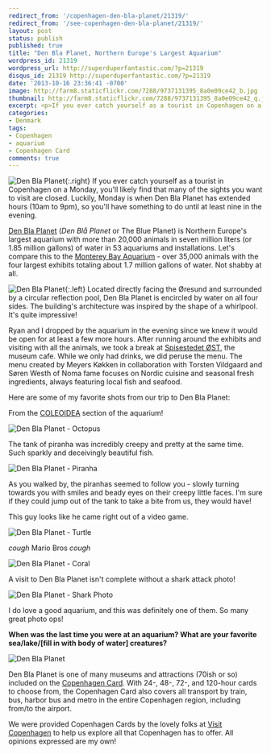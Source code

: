 ```yaml
---
redirect_from: '/copenhagen-den-bla-planet/21319/'
redirect_from: '/see-copenhagen-den-bla-planet/21319/'
layout: post
status: publish
published: true
title: "Den Bla Planet, Northern Europe's Largest Aquarium"
wordpress_id: 21319
wordpress_url: http://superduperfantastic.com/?p=21319
disqus_id: 21319 http://superduperfantastic.com/?p=21319
date: '2013-10-16 23:36:41 -0700'
image: http://farm8.staticflickr.com/7288/9737131395_8a0e09ce42_b.jpg
thumbnail: http://farm8.staticflickr.com/7288/9737131395_8a0e09ce42_q.jpg
excerpt: <p>If you ever catch yourself as a tourist in Copenhagen on a Monday, you'll likely find that many of the sights you want to visit are closed. Luckily, Monday is when Den Bla Planet has extended hours (10am to 9pm), so you'll have something to do until at least nine in the evening.</p>
categories:
- Denmark
tags:
- Copenhagen
- aquarium
- Copenhagen Card
comments: true
---
```

![Den Bla Planet](http://farm8.staticflickr.com/7295/9737112749_1338bf5fa2_n.jpg){:.right} If you ever catch yourself as a tourist in Copenhagen on a Monday, you'll likely find that many of the sights you want to visit are closed. Luckily, Monday is when Den Bla Planet has extended hours (10am to 9pm), so you'll have something to do until at least nine in the evening.

[Den Bla Planet](http://www.denblaaplanet.dk/ "Den Bla Planet") (_Den Blå Planet_ or The Blue Planet) is Northern Europe's largest aquarium with more than 20,000 animals in seven million liters (or 1.85 million gallons) of water in 53 aquariums and installations. Let's compare this to the [Monterey Bay Aquarium](http://www.mbayaq.org/ "Monterey Bay Aquarium") - over 35,000 animals with the four largest exhibits totaling about 1.7 million gallons of water. Not shabby at all.

![Den Bla Planet](http://farm8.staticflickr.com/7453/9737176477_b2bb7929d7_n.jpg){:.left} Located directly facing the Øresund and surrounded by a circular reflection pool, Den Bla Planet is encircled by water on all four sides. The building's architecture was inspired by the shape of a whirlpool. It's quite impressive!

Ryan and I dropped by the aquarium in the evening since we knew it would be open for at least a few more hours. After running around the exhibits and visiting with all the animals, we took a break at [Spisestedet ØST](http://www.denblaaplanet.dk/en/visit-us/eat-at-spisestedet-oest/ "Spisestedet Oest"), the museum cafe. While we only had drinks, we did peruse the menu. The menu created by Meyers Køkken in collaboration with Torsten Vildgaard and Søren Westh of Noma fame focuses on Nordic cuisine and seasonal fresh ingredients, always featuring local fish and seafood.

Here are some of my favorite shots from our trip to Den Bla Planet:

From the [COLEOIDEA](http://www.denblaaplanet.dk/en/experiences/overview/ "Den Bla Planet Overview / Map") section of the aquarium!

![Den Bla Planet - Octopus](http://farm8.staticflickr.com/7288/9737131395_8a0e09ce42_b.jpg)

The tank of piranha was incredibly creepy and pretty at the same time. Such sparkly and deceivingly beautiful fish.

![Den Bla Planet - Piranha](http://farm8.staticflickr.com/7349/9737146501_5995af977b_b.jpg)

As you walked by, the piranhas seemed to follow you - slowly turning towards you with smiles and beady eyes on their creepy little faces. I'm sure if they could jump out of the tank to take a bite from us, they would have!

This guy looks like he came right out of a video game.

![Den Bla Planet - Turtle](http://farm8.staticflickr.com/7334/9737157021_16605be627_b.jpg)

*cough* Mario Bros *cough*

![Den Bla Planet - Coral](http://farm8.staticflickr.com/7376/9737166263_72748b1076_b.jpg)

A visit to Den Bla Planet isn't complete without a shark attack photo!

![Den Bla Planet - Shark Photo](http://farm8.staticflickr.com/7317/9737129263_6e8092ee36_b.jpg)

I do love a good aquarium, and this was definitely one of them. So many great photo ops!

**When was the last time you were at an aquarium? What are your favorite sea/lake/[fill in with body of water] creatures?**

![Den Bla Planet](http://farm8.staticflickr.com/7330/9737211509_fab5a5b834_b.jpg)

Den Bla Planet is one of many museums and attractions (70ish or so) included on the [Copenhagen Card](http://www.copenhagencard.com/?currency=dkk "Copenhagen Card"). With 24-, 48-, 72-, and 120-hour cards to choose from, the Copenhagen Card also covers all transport by train, bus, harbor bus and metro in the entire Copenhagen region, including from/to the airport.

We were provided Copenhagen Cards by the lovely folks at [Visit Copenhagen](http://www.visitcopenhagen.com/copenhagen-tourist "Visit Copenhagen") to help us explore all that Copenhagen has to offer. All opinions expressed are my own!